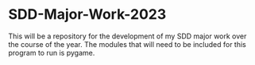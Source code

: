 # SDD-Major-Work-2023
This will be a repository for the development of my SDD major work over the course of the year.
The modules that will need to be included for this program to run is pygame.
